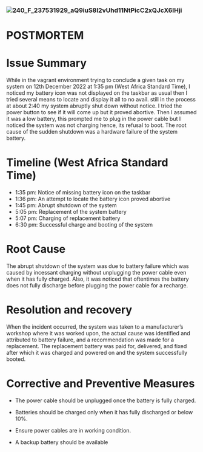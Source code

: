 ### ![240_F_237531929_aQ9iuS8I2vUhd11NtPicC2xQJcX6IHji](https://user-images.githubusercontent.com/101424204/206878513-7598dae1-86bf-433d-850f-b6ef7bf10fa9.jpg)


# POSTMORTEM


# Issue Summary

While in the vagrant environment trying to conclude a given task on my system on 12th December 2022 at 1:35 pm (West Africa Standard Time), I noticed my battery icon was not displayed on the taskbar as usual then I tried several means to locate and display it all to no avail. still in the process at about 2:40 my system abruptly shut down without notice. I tried the power button to see if it will come up but it proved abortive. Then I assumed it was a low battery, this prompted me to plug in the power cable but I noticed the system was not charging hence, its refusal to boot.
The root cause of the sudden shutdown was a hardware failure of the system battery.


# Timeline (West Africa Standard Time)

* 1:35 pm: Notice of missing battery icon on the taskbar
* 1:36 pm: An attempt to locate the battery icon proved abortive
* 1:45 pm: Abrupt shutdown of the system
* 5:05 pm: Replacement of the system battery
* 5:07 pm: Charging of replacement battery
* 6:30 pm: Successful charge and booting of the system


# Root Cause

The abrupt shutdown of the system was due to battery failure which was caused by incessant charging without unplugging the power cable even when it has fully charged. Also, it was noticed that oftentimes the battery does not fully discharge before plugging the power cable for a recharge.


# Resolution and recovery

When the incident occurred, the system was taken to a manufacturer’s workshop where it was worked upon, the actual cause was identified and attributed to battery failure, and a recommendation was made for a replacement. The replacement battery was paid for, delivered, and fixed after which it was charged and powered on and the system successfully booted.



# Corrective and Preventive Measures
* The power cable should be unplugged once the battery is fully charged.

* Batteries should be charged only when it has fully discharged or below 10%.

* Ensure power cables are in working condition.

* A backup battery should be available
